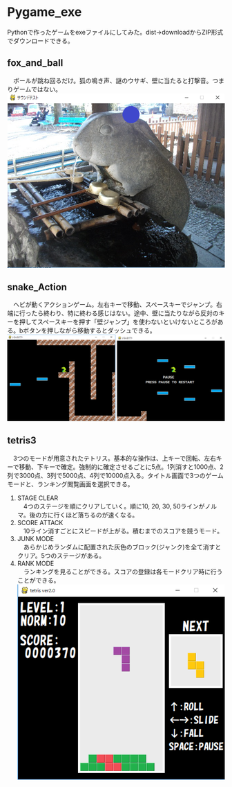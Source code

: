 # Pygame_exe
Pythonで作ったゲームをexeファイルにしてみた。dist→downloadからZIP形式でダウンロードできる。
## fox_and_ball
　ボールが跳ね回るだけ。狐の鳴き声、謎のウサギ、壁に当たると打撃音。つまりゲームではない。  
 ![sampleimage](https://github.com/inaridarkfox4231/Pygame_exe/blob/sample/sampleimages/fox_and_ball.PNG)
## snake_Action
　ヘビが動くアクションゲーム。左右キーで移動、スペースキーでジャンプ。右端に行ったら終わり、特に終わる感じはない。途中、壁に当たりながら反対のキーを押してスペースキーを押す「壁ジャンプ」を使わないといけないところがある。bボタンを押しながら移動するとダッシュできる。  
 ![sampleimage](https://github.com/inaridarkfox4231/Pygame_exe/blob/sample/sampleimages/snake_Action.PNG)
## tetris3
　3つのモードが用意されたテトリス。基本的な操作は、上キーで回転、左右キーで移動、下キーで確定。強制的に確定させるごとに5点。1列消すと1000点、2列で3000点、3列で5000点、4列で10000点入る。タイトル画面で3つのゲームモードと、ランキング閲覧画面を選択できる。
1. STAGE CLEAR  
　4つのステージを順にクリアしていく。順に10, 20, 30, 50ラインがノルマ。後の方に行くほど落ちるのが速くなる。  
2. SCORE ATTACK  
　10ライン消すごとにスピードが上がる。積むまでのスコアを競うモード。  
3. JUNK MODE  
　あらかじめランダムに配置された灰色のブロック(ジャンク)を全て消すとクリア。5つのステージがある。  
4. RANK MODE  
　ランキングを見ることができる。スコアの登録は各モードクリア時に行うことができる。  
 ![sampleimage](https://github.com/inaridarkfox4231/Pygame_exe/blob/sample/sampleimages/tetris3.PNG)
